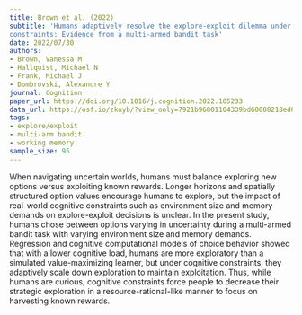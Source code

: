 ```yaml
---
title: Brown et al. (2022)
subtitle: 'Humans adaptively resolve the explore-exploit dilemma under cognitive
constraints: Evidence from a multi-armed bandit task'
date: 2022/07/30
authors:
- Brown, Vanessa M
- Hallquist, Michael N
- Frank, Michael J
- Dombrovski, Alexandre Y
journal: Cognition
paper_url: https://doi.org/10.1016/j.cognition.2022.105233
data_url: https://osf.io/zkuyb/?view_only=7921b96801104339bd60008218ed0188
tags:
- explore/exploit
- multi-arm bandit
- working memory
sample_size: 95
---
```


When navigating uncertain worlds, humans must balance exploring new options versus exploiting known rewards. Longer horizons and spatially structured option values encourage humans to explore, but the impact of real-world cognitive constraints such as environment size and memory demands on explore-exploit decisions is unclear. In the present study, humans chose between options varying in uncertainty during a multi-armed bandit task with varying environment size and memory demands. Regression and cognitive computational models of choice behavior showed that with a lower cognitive load, humans are more exploratory than a simulated value-maximizing learner, but under cognitive constraints, they adaptively scale down exploration to maintain exploitation. Thus, while humans are curious, cognitive constraints force people to decrease their strategic exploration in a resource-rational-like manner to focus on harvesting known rewards.
